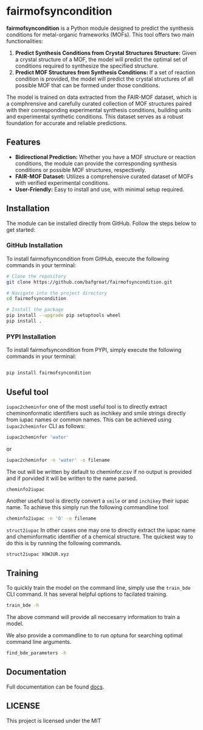 # fairmofsyncondition

**fairmofsyncondition** is a Python module designed to predict the synthesis conditions for metal-organic frameworks (MOFs). This tool offers two main functionalities:

1. **Predict Synthesis Conditions from Crystal Structures Structure:** Given a crystal structure of a MOF, the model will predict the optimal set of conditions required to synthesize the specified structure.
2. **Predict MOF Structures from Synthesis Conditions:** If a set of reaction condition is provided, the model will predict the crystal structures of all possible MOF that can be formed under those conditions.

The model is trained on data extracted from the FAIR-MOF dataset, which is a comphrensive and carefully curated collection of MOF structures paired with their corresponding experimental synthesis conditions, building units and experimental synthetic conditions. This dataset serves as a robust foundation for accurate and reliable predictions.

## Features

- **Bidirectional Prediction:** Whether you have a MOF structure or reaction conditions, the module can provide the corresponding synthesis conditions or possible MOF structures, respectively.
- **FAIR-MOF Dataset:** Utilizes a comprehensive curated dataset of MOFs with verified experimental conditions.
- **User-Friendly:** Easy to install and use, with minimal setup required.

## Installation

The module can be installed directly from GitHub. Follow the steps below to get started:

### GitHub Installation

To install fairmofsyncondition from GitHub, execute the following commands in your terminal:

```bash
# Clone the repository
git clone https://github.com/bafgreat/fairmofsyncondition.git

# Navigate into the project directory
cd fairmofsyncondition

# Install the package
pip install --upgrade pip setuptools wheel
pip install .
```

### PYPI Installation

To install fairmofsyncondition from PYPI, simply execute the following commands in your terminal:

```Python

pip install fairmofsyncondition

```

## Useful tool

`iupac2cheminfor`
one of the most useful tool is to directly extract cheminonformatic identifiers such
as inchikey and smile strings directly from iupac names or common names. This can be
achieved using `iupac2cheminfor` CLI as follows:

```bash
iupac2cheminfor 'water'
```

or

```bash
iupac2cheminfor -n 'water' -o filename
```

The out will be written by default to cheminfor.csv if no output is provided
and if porvided it will be written to the name parsed.

`cheminfo2iupac`

Another useful tool is directly convert a `smile` or and `inchikey` their iupac name.
To achieve this simply run the following commandline tool

```bash
cheminfo2iupac -n 'O' -o filename
```

`struct2iupac`
In other cases one may one to directly extract the iupac name and cheminformatic identifier of a chemical structure.
The quickest way to do this is by running the following commands.

```bash
struct2iupac XOWJUR.xyz
```

## Training

To quickly train the model on the command line, simply use the
`train_bde` CLI command. It has several helpful options to facilated
training.

```bash
train_bde -h
```

The above command will provide all neccesarry information to train a model.

We also provide a commandline to to run optuna for searching optimal
command line arguments.

```bash
find_bde_parameters -h
```

## Documentation

Full documentation can be found [docs](https://bafgreat.github.io/fairmofsyncondition/).

## LICENSE

This project is licensed under the MIT
